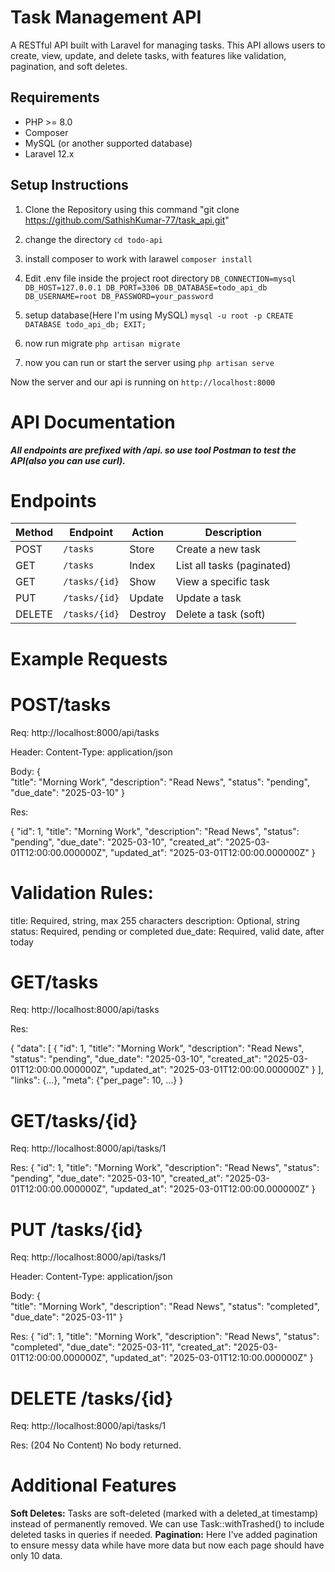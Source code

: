 # Task Management API

A RESTful API built with Laravel for managing tasks. This API allows users to create, view, update, and delete tasks, with features like validation, pagination, and soft deletes.

## Requirements

- PHP >= 8.0
- Composer
- MySQL (or another supported database)
- Laravel 12.x

## Setup Instructions

1. Clone the Repository using this command "git clone https://github.com/SathishKumar-77/task_api.git"
2. change the directory `cd todo-api`
3. install composer to work with larawel `composer install`
4. Edit .env file inside the project root directory
`DB_CONNECTION=mysql
DB_HOST=127.0.0.1
DB_PORT=3306
DB_DATABASE=todo_api_db
DB_USERNAME=root
DB_PASSWORD=your_password`


5. setup database(Here I'm using MySQL)
`mysql -u root -p
CREATE DATABASE todo_api_db;
EXIT;`

8. now run migrate `php artisan migrate`
9. now you can run or start the server using `php artisan serve`

Now the server and our api is running on `http://localhost:8000`


API Documentation
=================

***All endpoints are prefixed with /api. so use tool Postman to test the API(also you can use curl).***

Endpoints
=========

| Method | Endpoint      | Action  | Description            |
|--------|---------------|---------|------------------------|
| POST   | `/tasks`      | Store   | Create a new task      |
| GET    | `/tasks`      | Index   | List all tasks (paginated) |
| GET    | `/tasks/{id}` | Show    | View a specific task   |
| PUT    | `/tasks/{id}` | Update  | Update a task          |
| DELETE | `/tasks/{id}` | Destroy | Delete a task (soft)   |

Example Requests
================

POST/tasks
==========
Req: http://localhost:8000/api/tasks

Header: Content-Type: application/json

Body: 
{    
    "title": "Morning Work",
    "description": "Read News",
    "status": "pending",
    "due_date": "2025-03-10"
}

Res:

{
    "id": 1,
    "title": "Morning Work",
    "description": "Read News",
    "status": "pending",
    "due_date": "2025-03-10",
    "created_at": "2025-03-01T12:00:00.000000Z",
    "updated_at": "2025-03-01T12:00:00.000000Z"
}


Validation Rules:
================

title: Required, string, max 255 characters
description: Optional, string
status: Required, pending or completed
due_date: Required, valid date, after today

GET/tasks
=========

Req: http://localhost:8000/api/tasks

Res:

{
    "data": [
        {
            "id": 1,
            "title": "Morning Work",
            "description": "Read News",
            "status": "pending",
            "due_date": "2025-03-10",
            "created_at": "2025-03-01T12:00:00.000000Z",
            "updated_at": "2025-03-01T12:00:00.000000Z"
        }
    ],
    "links": {...},
    "meta": {"per_page": 10, ...}
}


GET/tasks/{id}
==============

Req: http://localhost:8000/api/tasks/1

Res: 
{
    "id": 1,
    "title": "Morning Work",
    "description": "Read News",
    "status": "pending",
    "due_date": "2025-03-10",
    "created_at": "2025-03-01T12:00:00.000000Z",
    "updated_at": "2025-03-01T12:00:00.000000Z"
}


PUT /tasks/{id}
===============

Req: http://localhost:8000/api/tasks/1

Header: Content-Type: application/json

Body: 
{    
    "title": "Morning Work",
    "description": "Read News",
    "status": "completed",
    "due_date": "2025-03-11"
}

Res:
{
    "id": 1,
    "title": "Morning Work",
    "description": "Read News",
    "status": "completed",
    "due_date": "2025-03-11",
    "created_at": "2025-03-01T12:00:00.000000Z",
    "updated_at": "2025-03-01T12:10:00.000000Z"
}


DELETE /tasks/{id}
==================

Req: http://localhost:8000/api/tasks/1

Res: (204 No Content) No body returned.


Additional Features
===================

**Soft Deletes:** Tasks are soft-deleted (marked with a deleted_at timestamp) instead of permanently removed. We can use Task::withTrashed() to include deleted tasks in queries if needed.
**Pagination:** Here I've added pagination to ensure messy data while have more data but now each page should have only 10 data.








